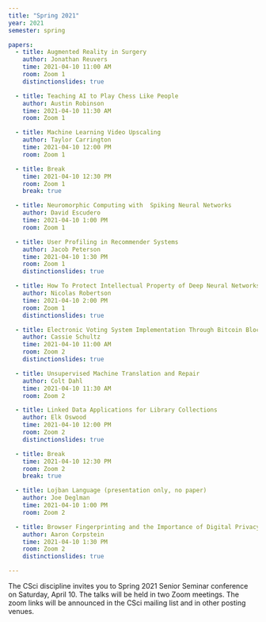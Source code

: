 ```yaml
---
title: "Spring 2021"
year: 2021
semester: spring

papers:
  - title: Augmented Reality in Surgery
    author: Jonathan Reuvers
    time: 2021-04-10 11:00 AM
    room: Zoom 1
    distinctionslides: true

  - title: Teaching AI to Play Chess Like People
    author: Austin Robinson
    time: 2021-04-10 11:30 AM
    room: Zoom 1

  - title: Machine Learning Video Upscaling
    author: Taylor Carrington
    time: 2021-04-10 12:00 PM
    room: Zoom 1

  - title: Break
    time: 2021-04-10 12:30 PM
    room: Zoom 1
    break: true

  - title: Neuromorphic Computing with  Spiking Neural Networks
    author: David Escudero
    time: 2021-04-10 1:00 PM
    room: Zoom 1

  - title: User Profiling in Recommender Systems 
    author: Jacob Peterson
    time: 2021-04-10 1:30 PM
    room: Zoom 1
    distinctionslides: true

  - title: How To Protect Intellectual Property of Deep Neural Networks 
    author: Nicolas Robertson
    time: 2021-04-10 2:00 PM
    room: Zoom 1
    distinctionslides: true

  - title: Electronic Voting System Implementation Through Bitcoin Blockchain Technology
    author: Cassie Schultz
    time: 2021-04-10 11:00 AM
    room: Zoom 2
    distinctionslides: true

  - title: Unsupervised Machine Translation and Repair
    author: Colt Dahl
    time: 2021-04-10 11:30 AM
    room: Zoom 2

  - title: Linked Data Applications for Library Collections
    author: Elk Oswood
    time: 2021-04-10 12:00 PM
    room: Zoom 2
    distinctionslides: true

  - title: Break
    time: 2021-04-10 12:30 PM
    room: Zoom 2
    break: true

  - title: Lojban Language (presentation only, no paper)
    author: Joe Deglman
    time: 2021-04-10 1:00 PM
    room: Zoom 2

  - title: Browser Fingerprinting and the Importance of Digital Privacy
    author: Aaron Corpstein
    time: 2021-04-10 1:30 PM
    room: Zoom 2
    distinctionslides: true

---
```


The CSci discipline invites you to Spring 2021 Senior Seminar conference on
Saturday, April 10.
The talks will be held in two Zoom meetings. The zoom links will be announced in the CSci mailing list and in other posting venues. 


